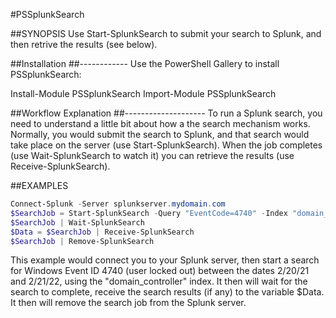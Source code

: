 #PSSplunkSearch

##SYNOPSIS
	Use Start-SplunkSearch to submit your search to Splunk, and then retrive the results (see below).

##Installation
##------------
Use the PowerShell Gallery to install PSSplunkSearch:

Install-Module PSSplunkSearch
Import-Module PSSplunkSearch


##Workflow Explanation
##--------------------
To run a Splunk search, you need to understand a little bit about how a the search mechanism works. Normally,
you would submit the search to Splunk, and that search would take place on the server (use Start-SplunkSearch).
When the job completes (use Wait-SplunkSearch to watch it) you can retrieve the results (use Receive-SplunkSearch).


##EXAMPLES
```powershell
Connect-Splunk -Server splunkserver.mydomain.com
$SearchJob = Start-SplunkSearch -Query "EventCode=4740" -Index "domain_controller" -Start "2/20/21" -End "2/21/22"
$SearchJob | Wait-SplunkSearch
$Data = $SearchJob | Receive-SplunkSearch
$SearchJob | Remove-SplunkSearch
```

This example would connect you to your Splunk server, then start a search for Windows Event ID 4740 (user locked out)
between the dates 2/20/21 and 2/21/22, using the "domain_controller" index.  It then will wait for the search to
complete, receive the search results (if any) to the variable $Data.  It then will remove the search job from the
Splunk server.
